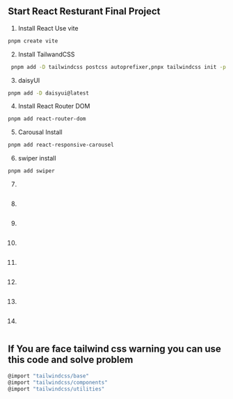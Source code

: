 ## Start React Resturant Final Project 

1. Install React Use vite

```bash
pnpm create vite
```

2. Install TailwandCSS
   
 ```bash
  pnpm add -D tailwindcss postcss autoprefixer,pnpx tailwindcss init -p  
 ```
3. daisyUI

```bash
pnpm add -D daisyui@latest
```

4. Install React Router DOM
   
 ```bash
 pnpm add react-router-dom 
 ```
5. Carousal Install 

```bash
pnpm add react-responsive-carousel


```

6. swiper install 
   
 ```bash
 pnpm add swiper

 
 ```
 
7. 

```bash

```

8. 
   
 ```bash
 
 ```
9. 

```bash

```

10. 
   
 ```bash
 
 ```
11. 

```bash

```

12. 
   
 ```bash
 
 ```
13. 

```bash

```

14. 
   
 ```bash
 
 ```

 ## If You are face tailwind css warning you can use this code and solve problem

 ```bash
 @import "tailwindcss/base"
 @import "tailwindcss/components"
 @import "tailwindcss/utilities"
```
